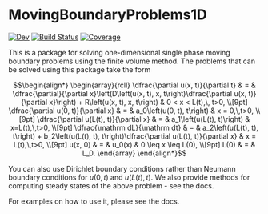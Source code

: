 # MovingBoundaryProblems1D

[![Dev](https://img.shields.io/badge/docs-dev-blue.svg)](https://DanielVandH.github.io/MovingBoundaryProblems1D.jl/dev/)
[![Build Status](https://github.com/DanielVandH/MovingBoundaryProblems1D.jl/actions/workflows/CI.yml/badge.svg?branch=main)](https://github.com/DanielVandH/MovingBoundaryProblems1D.jl/actions/workflows/CI.yml?query=branch%3Amain)
[![Coverage](https://codecov.io/gh/DanielVandH/MovingBoundaryProblems1D.jl/branch/main/graph/badge.svg)](https://codecov.io/gh/DanielVandH/MovingBoundaryProblems1D.jl)

This is a package for solving one-dimensional single phase moving boundary problems using the finite volume method. The problems that can be solved using this package take the form

```math
\begin{align*}
\begin{array}{rcll}
\dfrac{\partial u(x, t)}{\partial t} & = & \dfrac{\partial}{\partial x}\left(D\left(u(x, t), x, t\right)\dfrac{\partial u(x, t)}{\partial x}\right) + R\left(u(x, t), x, t\right) & 0 < x < L(t),\, t>0, \\[9pt]
\dfrac{\partial u(0, t)}{\partial x} & = & a_0\left(u(0, t), t\right) & x = 0,\,t>0, \\[9pt]
\dfrac{\partial u(L(t), t)}{\partial x} & = & a_1\left(u(L(t), t)\right) & x=L(t),\,t>0, \\[9pt]
\dfrac{\mathrm dL}{\mathrm dt} & = & a_2\left(u(L(t), t), t\right) + b_2\left(u(L(t), t), t\right)\dfrac{\partial u(L(t), t)}{\partial x} & x = L(t),\,t>0, \\[9pt]
u(x, 0) & = & u_0(x) & 0 \leq x \leq L(0), \\[9pt]
L(0) & = & L_0.
\end{array}
\end{align*}
```

You can also use Dirichlet boundary conditions rather than Neumann boundary conditions for $u(0, t)$ and $u(L(t), t)$. We also provide methods for computing steady states of the above problem - see the docs.

For examples on how to use it, please see the docs. 